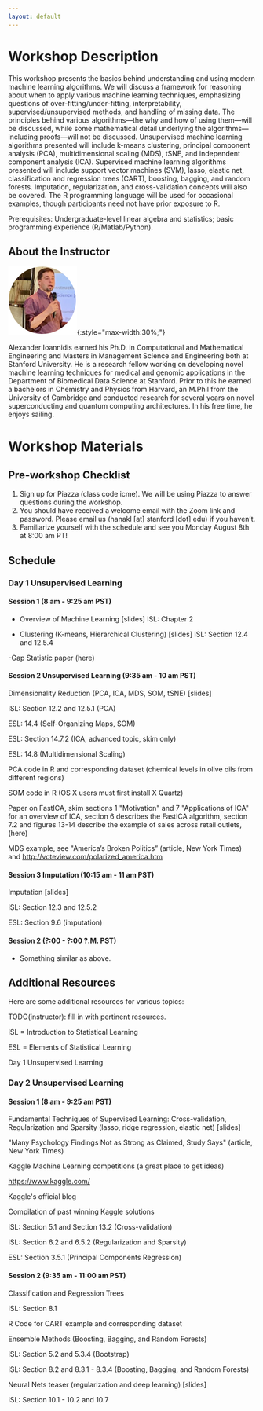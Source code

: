 ```yaml
---
layout: default
---
```


# Workshop Description
This workshop presents the basics behind understanding and using modern machine learning algorithms. We will discuss a framework for reasoning about when to apply various machine learning techniques, emphasizing questions of over-fitting/under-fitting, interpretability, supervised/unsupervised methods, and handling of missing data. The principles behind various algorithms—the why and how of using them—will be discussed, while some mathematical detail underlying the algorithms—including proofs—will not be discussed. Unsupervised machine learning algorithms presented will include k-means clustering, principal component analysis (PCA), multidimensional scaling (MDS), tSNE, and independent component analysis (ICA). Supervised machine learning algorithms presented will include support vector machines (SVM), lasso, elastic net, classification and regression trees (CART), boosting, bagging, and random forests. Imputation, regularization, and cross-validation concepts will also be covered. The R programming language will be used for occasional examples, though participants need not have prior exposure to R.

Prerequisites: Undergraduate-level linear algebra and statistics; basic programming experience (R/Matlab/Python).

## About the Instructor
![Alexander Ioannidis](/assets/img/alex.png){:style="max-width:30%;"}

Alexander Ioannidis earned his Ph.D. in Computational and Mathematical Engineering and Masters in Management Science and Engineering both at Stanford University. He is a research fellow working on developing novel machine learning techniques for medical and genomic applications in the Department of Biomedical Data Science at Stanford. Prior to this he earned a bachelors in Chemistry and Physics from Harvard, an M.Phil from the University of Cambridge and conducted research for several years on novel superconducting and quantum computing architectures. In his free time, he enjoys sailing.

# Workshop Materials

## Pre-workshop Checklist
1. Sign up for Piazza (class code icme). We will be using Piazza to answer questions during the workshop.
2. You should have received a welcome email with the Zoom link and password. Please email us (hanakl [at] stanford [dot] edu) if you haven’t.
3. Familiarize yourself with the schedule and see you Monday August 8th at 8:00 am PT!

## Schedule
### Day 1 Unsupervised Learning
#### Session 1 (8 am - 9:25 am PST)
- Overview of Machine Learning [slides]
ISL: Chapter 2

- Clustering (K-means, Hierarchical Clustering) [slides]
ISL: Section 12.4 and 12.5.4

-Gap Statistic paper (here)

#### Session 2 Unsupervised Learning (9:35 am - 10 am PST)

Dimensionality Reduction (PCA, ICA, MDS, SOM, tSNE) [slides]

ISL: Section 12.2 and 12.5.1 (PCA)

ESL: 14.4 (Self-Organizing Maps, SOM)

ESL: Section 14.7.2 (ICA, advanced topic, skim only)

ESL: 14.8 (Multidimensional Scaling)

PCA code in R and corresponding dataset (chemical levels in olive oils from different regions)

SOM code in R (OS X users must first install X Quartz)

Paper on FastICA, skim sections 1 "Motivation" and 7 "Applications of ICA" for an overview of ICA, section 6 describes the FastICA algorithm, section 7.2 and figures 13-14 describe the example of sales across retail outlets, (here)

MDS example, see "America’s Broken Politics”  (article, New York Times) and http://voteview.com/polarized_america.htm

#### Session 3 Imputation (10:15 am - 11 am PST)

Imputation [slides]

ISL: Section 12.3 and 12.5.2

ESL: Section 9.6 (imputation)

  
#### Session 2 (?:00 - ?:00 ?.M. PST)
  - Something similar as above.

## Additional Resources

Here are some additional resources for various topics:

TODO(instructor): fill in with pertinent resources.


ISL = Introduction to Statistical Learning

ESL = Elements of Statistical Learning

Day 1 Unsupervised Learning




### Day 2 Unsupervised Learning

#### Session 1 (8 am - 9:25 am PST)

Fundamental Techniques of Supervised Learning: Cross-validation, Regularization and Sparsity (lasso, ridge regression, elastic net) [slides]

"Many Psychology Findings Not as Strong as Claimed, Study Says" (article, New York Times)

Kaggle Machine Learning competitions (a great place to get ideas)

https://www.kaggle.com/

Kaggle's official blog

Compilation of past winning Kaggle solutions

ISL: Section 5.1 and Section 13.2 (Cross-validation) 

ISL: Section 6.2 and 6.5.2 (Regularization and Sparsity)

ESL: Section 3.5.1 (Principal Components Regression)

#### Session 2 (9:35 am - 11:00 am PST)  

Classification and Regression Trees

ISL: Section 8.1

R Code for CART example and corresponding dataset

Ensemble Methods (Boosting, Bagging, and Random Forests)

ISL: Section 5.2 and 5.3.4 (Bootstrap)

ISL: Section 8.2 and 8.3.1 - 8.3.4 (Boosting, Bagging, and Random Forests)

Neural Nets teaser (regularization and deep learning) [slides]

ISL: Section 10.1 - 10.2 and 10.7



